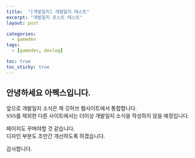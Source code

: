 ```yaml
---
title:  "[개발일지] 개발일지 테스트"
excerpt: "개발일지 포스트 테스트"
layout: post

categories:
  - gamedev
tags:
  - [gamedev, devlog]

toc: true
toc_sticky: true
---
```


<style type="text/css">
  @font-face {
      font-family: 'Polygothic';
      src: url('/srcs/fonts/Polygothic-Light.ttf') format('truetype');
  }

  body {
    font-family: 'Polygothic';
  }
</style>

<h2>안녕하세요 아펙스입니다.</h2>

앞으로 개발일지 소식은 제 깃허브 웹사이트에서 통합합니다.\
SNS를 제외한 다른 사이트에서는 더이상 개발일지 소식을 작성하지 않을 예정입니다.

페이지도 꾸며야할 것 같습니다.\
디자인 부분도 조만간 개선하도록 하겠습니다.

감사합니다.
